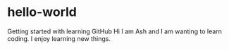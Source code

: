 # hello-world
Getting started with learning GitHub
Hi I am Ash and I am wanting to learn coding.
I enjoy learning new things.
